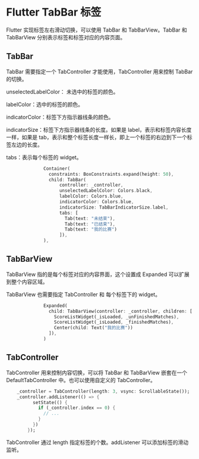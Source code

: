 # Flutter TabBar 标签

Flutter 实现标签左右滑动切换，可以使用 TabBar 和 TabBarView。TabBar 和 TabBarView 分别表示标签和标签对应的内容页面。

## TabBar

TabBar 需要指定一个 TabController 才能使用，TabController 用来控制 TabBar 的切换。

unselectedLabelColor： 未选中的标签的颜色。

labelColor：选中的标签的颜色。

indicatorColor：标签下方指示器线条的颜色。

indicatorSize：标签下方指示器线条的长度。如果是 label，表示和标签内容长度一样，如果是 tab，表示和整个标签长度一样长，即上一个标签的右边到下一个标签左边的长度。

tabs：表示每个标签的 widget。

```dart
              Container(
                constraints: BoxConstraints.expand(height: 50),
                child: TabBar(
                    controller: _controller,
                    unselectedLabelColor: Colors.black,
                    labelColor: Colors.blue,
                    indicatorColor: Colors.blue,
                    indicatorSize: TabBarIndicatorSize.label,
                    tabs: [
                      Tab(text: "未结束"),
                      Tab(text: "已结束"),
                      Tab(text: "我的比赛")
                    ]),
              ),
```

## TabBarView

TabBarView 指的是每个标签对应的内容界面，这个设置成 Expanded 可以扩展到整个内容区域。

TabBarView 也需要指定 TabController 和 每个标签下的 widget。

```dart
              Expanded(
                child: TabBarView(controller: _controller, children: [
                  ScoreListWidget(_isLoaded, _unFinishedMatches),
                  ScoreListWidget(_isLoaded, _finishedMatches),
                  Center(child: Text("我的比赛"))
                ]),
              )
```

## TabController

TabController 用来控制内容切换，可以将 TabBar 和 TabBarView 嵌套在一个 DefaultTabController 中。也可以使用自定义的 TabController。

```dart
    _controller = TabController(length: 3, vsync: ScrollableState());
    _controller.addListener(() => {
          setState(() {
            if (_controller.index == 0) {
              // ...
            }
          })
        });
```

TabController 通过 length 指定标签的个数。addListener 可以添加标签的滑动监听。